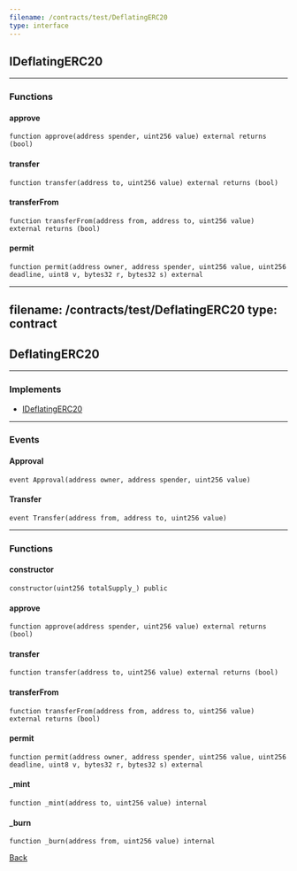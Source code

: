 ```yaml
---
filename: /contracts/test/DeflatingERC20
type: interface
---
```


## IDeflatingERC20

***

### Functions

#### approve

```solidity
function approve(address spender, uint256 value) external returns (bool)
```

#### transfer

```solidity
function transfer(address to, uint256 value) external returns (bool)
```

#### transferFrom

```solidity
function transferFrom(address from, address to, uint256 value) external returns (bool)
```

#### permit

```solidity
function permit(address owner, address spender, uint256 value, uint256 deadline, uint8 v, bytes32 r, bytes32 s) external
```

---
filename: /contracts/test/DeflatingERC20
type: contract
---

## DeflatingERC20

***

### Implements

- [IDeflatingERC20](/contracts/test/DeflatingERC20)

***

### Events

#### Approval

```solidity
event Approval(address owner, address spender, uint256 value)
```

#### Transfer

```solidity
event Transfer(address from, address to, uint256 value)
```

***

### Functions

#### constructor

```solidity
constructor(uint256 totalSupply_) public
```

#### approve

```solidity
function approve(address spender, uint256 value) external returns (bool)
```

#### transfer

```solidity
function transfer(address to, uint256 value) external returns (bool)
```

#### transferFrom

```solidity
function transferFrom(address from, address to, uint256 value) external returns (bool)
```

#### permit

```solidity
function permit(address owner, address spender, uint256 value, uint256 deadline, uint8 v, bytes32 r, bytes32 s) external
```

#### _mint

```solidity
function _mint(address to, uint256 value) internal
```

#### _burn

```solidity
function _burn(address from, uint256 value) internal
```

[Back](/index)